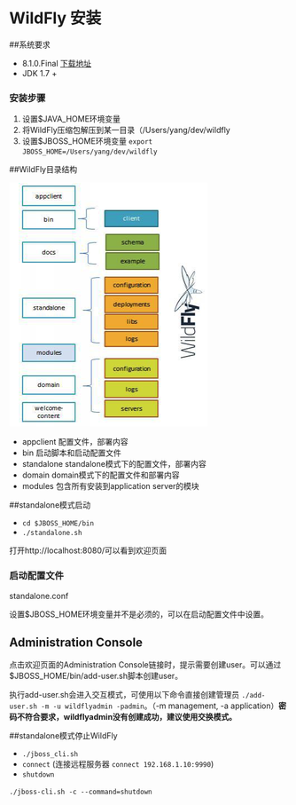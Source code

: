 # WildFly 安装

##系统要求

* 8.1.0.Final [下载地址](http://wildfly.org/downloads/)
* JDK 1.7 +

### 安装步骤

1. 设置$JAVA_HOME环境变量
2. 将WildFly压缩包解压到某一目录（/Users/yang/dev/wildfly
3. 设置$JBOSS_HOME环境变量 `export JBOSS_HOME=/Users/yang/dev/wildfly`

##WildFly目录结构

![WildFly目录结构](img/wildfly_file.png)

* appclient 配置文件，部署内容
* bin 启动脚本和启动配置文件
* standalone standalone模式下的配置文件，部署内容
* domain domain模式下的配置文件和部署内容
* modules 包含所有安装到application server的模块

##standalone模式启动

* `cd $JBOSS_HOME/bin`
* `./standalone.sh`

打开http://localhost:8080/可以看到欢迎页面

### 启动配置文件

standalone.conf

设置$JBOSS_HOME环境变量并不是必须的，可以在启动配置文件中设置。

## Administration Console

点击欢迎页面的Administration Console链接时，提示需要创建user。可以通过$JBOSS_HOME/bin/add-user.sh脚本创建user。

执行add-user.sh会进入交互模式，可使用以下命令直接创建管理员 `./add-user.sh -m -u wildflyadmin -padmin`。（-m management, -a application）**密码不符合要求，wildflyadmin没有创建成功，建议使用交换模式。**

##standalone模式停止WildFly

* `./jboss_cli.sh`
* `connect` (连接远程服务器 `connect 192.168.1.10:9990`)
* `shutdown`

`./jboss-cli.sh -c --command=shutdown`